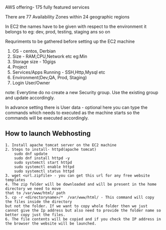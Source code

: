 AWS offering- 175 fully featured services

There are 77 Availability Zones within 24 geographic regions 


In EC2 the names have to be given with respect to the environment it belongs to 
eg: dev, prod, testing, staging ans so on

Requriments to be gathered before setting up the EC2 machine
1. OS - centos, Derbian
2. Size - RAM,CPU,Network etc eg:Min
3. Storage size - 10gigs
4. Project
5. Services/Apps Running - SSH,Http,Mysql etc
6. Environment(Dev,QA, Prod, Staging)
7. Login User/Owner

note: Everytime do no create a new Security group. Use the existing group and update accordingly.

In advance setting there is User data - optional
    here you can type the commands which needs to executed as the machine starts so the commands will be executed accordingly.


## How to launch Webhosting
```
1. Install apache tomcat server on the EC2 machine
2. Steps to install- httpd(apache tomcat) 
    sudo dnf update
    sudo dnf install httpd -y
    sudo systemctl start httpd 
    sudo systemctl enable httpd
    sudo systemctl status httpd
3. wget <url.zipfile> - you can get this url for any free website templates
4. The zip folder will be downloaded and will be present in the home directory we need to move
that to /var/www/html/ path 
5. cp -r <directoryname>/*  /var/www/html/ - This command will copy the files inside the directory
but not the folder. If we want to copy whole folder then we just cannot give the Ip address but also need to provide the folder name so better copy just the files. 
6. The file contents will be copied and if you check the IP address in the browser the website will be launched.
```